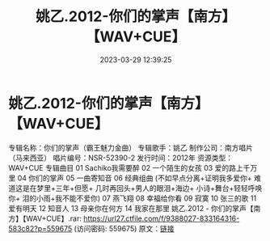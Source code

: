 ﻿---
title: 姚乙.2012-你们的掌声【南方】【WAV+CUE】
date: 2023-03-29 12:39:25
categories: WAV车载音乐、镜像
tags: 华语中文
---
# 姚乙.2012-你们的掌声【南方】【WAV+CUE】

专辑名称：你们的掌声（霸王魅力金曲）
专辑歌手：姚乙
制作公司：南方唱片（马来西亚）
唱片编号：NSR-52390-2
发行时间：2012年
资源类型：WAV+CUE
专辑曲目
01 Sachiko我需要醉
02 一个陌生的女孩
03 爱的路上千万里
04 你们的掌声
05 一曲寄知音
06 经典组曲
(不如早点分离+证明我多爱你+
难道这是在梦里+三年+但愿+
几时再回头+男人的眼泪+海边+
小诗+舞台+轻轻呼唤你+
泪的小雨+我不能不爱你)
07 燕飞翔
08 幸福给你看
09 寂寞
10 张三的歌
11 爱有明天
12 知音人
13 母亲你在何方
14 我家在那里
姚乙.2012 - 你们的掌声【南方】【WAV+CUE】.rar:
https://url27.ctfile.com/f/9388027-833164316-583c82?p=559675
(访问密码: 559675)
原文：[链接](https://blog.sina.com.cn/s/blog_1647c7e7601031177.html)